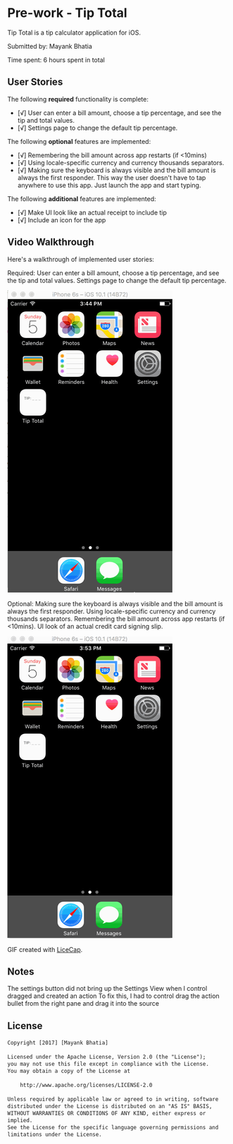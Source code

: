# Pre-work - Tip Total

Tip Total is a tip calculator application for iOS.

Submitted by: Mayank Bhatia

Time spent: 6 hours spent in total

## User Stories

The following **required** functionality is complete:

* [√] User can enter a bill amount, choose a tip percentage, and see the tip and total values.
* [√] Settings page to change the default tip percentage.

The following **optional** features are implemented:
* [√] Remembering the bill amount across app restarts (if <10mins)
* [√] Using locale-specific currency and currency thousands separators.
* [√] Making sure the keyboard is always visible and the bill amount is always the first responder. This way the user doesn't have to tap anywhere to use this app. Just launch the app and start typing.

The following **additional** features are implemented:

* [√] Make UI look like an actual receipt to include tip
* [√] Include an icon for the app


## Video Walkthrough 

Here's a walkthrough of implemented user stories:

Required:
User can enter a bill amount, choose a tip percentage, and see the tip and total values.
Settings page to change the default tip percentage.

<img src='https://github.com/mayankbhatia/Tip-Total/blob/master/Bill%20Amount%20%2B%20Settings.gif' title='Video Walkthrough [Required]' width='' alt='Video Walkthrough [Required]' />

Optional:
Making sure the keyboard is always visible and the bill amount is always the first responder.
Using locale-specific currency and currency thousands separators.
Remembering the bill amount across app restarts (if <10mins).
UI look of an actual credit card signing slip.

<img src='https://github.com/mayankbhatia/Tip-Total/blob/master/Locale%20Currency%20%2B%20Save%20Across%20Restarts.gif' title='Video Walkthrough [Optional]' width='' alt='Video Walkthrough [Optional]' />

GIF created with [LiceCap](http://www.cockos.com/licecap/).

## Notes

The settings button did not bring up the Settings View when I control dragged and created an action
To fix this, I had to control drag the action bullet from the right pane and drag it into the source

## License

    Copyright [2017] [Mayank Bhatia]

    Licensed under the Apache License, Version 2.0 (the "License");
    you may not use this file except in compliance with the License.
    You may obtain a copy of the License at

        http://www.apache.org/licenses/LICENSE-2.0

    Unless required by applicable law or agreed to in writing, software
    distributed under the License is distributed on an "AS IS" BASIS,
    WITHOUT WARRANTIES OR CONDITIONS OF ANY KIND, either express or implied.
    See the License for the specific language governing permissions and
    limitations under the License.
